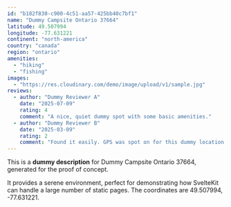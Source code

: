```yaml
---
id: "b182f830-c900-4c51-aa57-425bb40c7bf1"
name: "Dummy Campsite Ontario 37664"
latitude: 49.507994
longitude: -77.631221
continent: "north-america"
country: "canada"
region: "ontario"
amenities:
  - "hiking"
  - "fishing"
images:
  - "https://res.cloudinary.com/demo/image/upload/v1/sample.jpg"
reviews:
  - author: "Dummy Reviewer A"
    date: "2025-07-09"
    rating: 4
    comment: "A nice, quiet dummy spot with some basic amenities."
  - author: "Dummy Reviewer B"
    date: "2025-03-09"
    rating: 2
    comment: "Found it easily. GPS was spot on for this dummy location."
---
```


This is a **dummy description** for Dummy Campsite Ontario 37664, generated for the proof of concept.

It provides a serene environment, perfect for demonstrating how SvelteKit can handle a large number of static pages. The coordinates are 49.507994, -77.631221.
